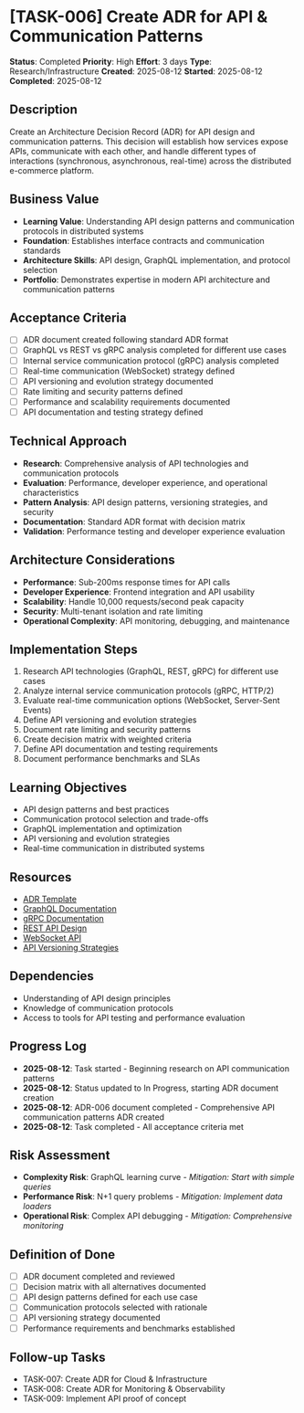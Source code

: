 # [TASK-006] Create ADR for API & Communication Patterns

**Status**: Completed
**Priority**: High
**Effort**: 3 days
**Type**: Research/Infrastructure
**Created**: 2025-08-12
**Started**: 2025-08-12
**Completed**: 2025-08-12

## Description
Create an Architecture Decision Record (ADR) for API design and communication patterns. This decision will establish how services expose APIs, communicate with each other, and handle different types of interactions (synchronous, asynchronous, real-time) across the distributed e-commerce platform.

## Business Value
- **Learning Value**: Understanding API design patterns and communication protocols in distributed systems
- **Foundation**: Establishes interface contracts and communication standards
- **Architecture Skills**: API design, GraphQL implementation, and protocol selection
- **Portfolio**: Demonstrates expertise in modern API architecture and communication patterns

## Acceptance Criteria
- [ ] ADR document created following standard ADR format
- [ ] GraphQL vs REST vs gRPC analysis completed for different use cases
- [ ] Internal service communication protocol (gRPC) analysis completed
- [ ] Real-time communication (WebSocket) strategy defined
- [ ] API versioning and evolution strategy documented
- [ ] Rate limiting and security patterns defined
- [ ] Performance and scalability requirements documented
- [ ] API documentation and testing strategy defined

## Technical Approach
- **Research**: Comprehensive analysis of API technologies and communication protocols
- **Evaluation**: Performance, developer experience, and operational characteristics
- **Pattern Analysis**: API design patterns, versioning strategies, and security
- **Documentation**: Standard ADR format with decision matrix
- **Validation**: Performance testing and developer experience evaluation

## Architecture Considerations
- **Performance**: Sub-200ms response times for API calls
- **Developer Experience**: Frontend integration and API usability
- **Scalability**: Handle 10,000 requests/second peak capacity
- **Security**: Multi-tenant isolation and rate limiting
- **Operational Complexity**: API monitoring, debugging, and maintenance

## Implementation Steps
1. Research API technologies (GraphQL, REST, gRPC) for different use cases
2. Analyze internal service communication protocols (gRPC, HTTP/2)
3. Evaluate real-time communication options (WebSocket, Server-Sent Events)
4. Define API versioning and evolution strategies
5. Document rate limiting and security patterns
6. Create decision matrix with weighted criteria
7. Define API documentation and testing requirements
8. Document performance benchmarks and SLAs

## Learning Objectives
- API design patterns and best practices
- Communication protocol selection and trade-offs
- GraphQL implementation and optimization
- API versioning and evolution strategies
- Real-time communication in distributed systems

## Resources
- [ADR Template](../../architecture/decisions/)
- [GraphQL Documentation](https://graphql.org/learn/)
- [gRPC Documentation](https://grpc.io/docs/)
- [REST API Design](https://restfulapi.net/)
- [WebSocket API](https://developer.mozilla.org/en-US/docs/Web/API/WebSockets_API)
- [API Versioning Strategies](https://www.vinaysahni.com/best-practices-for-a-pragmatic-restful-api#versioning)

## Dependencies
- Understanding of API design principles
- Knowledge of communication protocols
- Access to tools for API testing and performance evaluation

## Progress Log
<!-- Update as work progresses -->
- **2025-08-12**: Task started - Beginning research on API communication patterns
- **2025-08-12**: Status updated to In Progress, starting ADR document creation
- **2025-08-12**: ADR-006 document completed - Comprehensive API communication patterns ADR created
- **2025-08-12**: Task completed - All acceptance criteria met

## Risk Assessment
- **Complexity Risk**: GraphQL learning curve - *Mitigation: Start with simple queries*
- **Performance Risk**: N+1 query problems - *Mitigation: Implement data loaders*
- **Operational Risk**: Complex API debugging - *Mitigation: Comprehensive monitoring*

## Definition of Done
- [ ] ADR document completed and reviewed
- [ ] Decision matrix with all alternatives documented
- [ ] API design patterns defined for each use case
- [ ] Communication protocols selected with rationale
- [ ] API versioning strategy documented
- [ ] Performance requirements and benchmarks established

## Follow-up Tasks
- TASK-007: Create ADR for Cloud & Infrastructure
- TASK-008: Create ADR for Monitoring & Observability
- TASK-009: Implement API proof of concept
